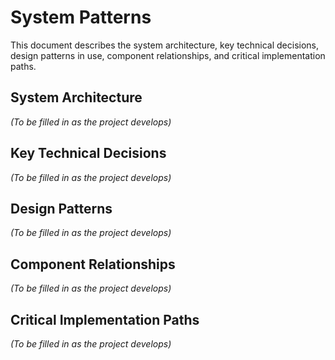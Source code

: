 # System Patterns

This document describes the system architecture, key technical decisions, design patterns in use, component relationships, and critical implementation paths.

## System Architecture

*(To be filled in as the project develops)*

## Key Technical Decisions

*(To be filled in as the project develops)*

## Design Patterns

*(To be filled in as the project develops)*

## Component Relationships

*(To be filled in as the project develops)*

## Critical Implementation Paths

*(To be filled in as the project develops)*
